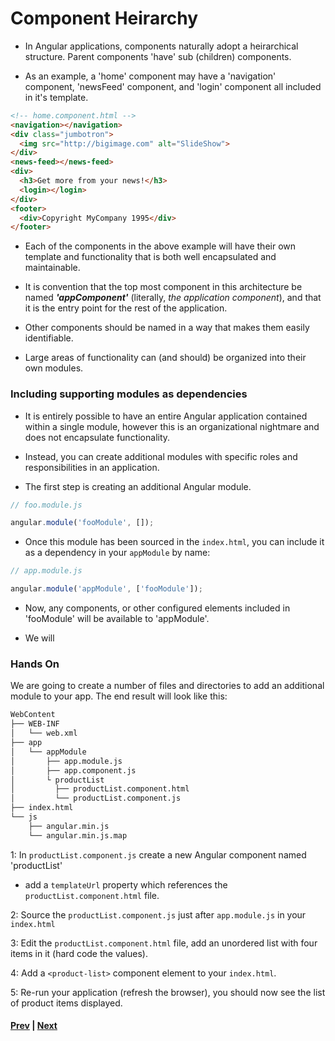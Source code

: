 # Component Heirarchy

* In Angular applications, components naturally adopt a heirarchical structure. Parent components 'have' sub (children) components. 

* As an example, a 'home' component may have a 'navigation' component, 'newsFeed' component, and 'login' component all included in it's template.

```html
<!-- home.component.html -->
<navigation></navigation>
<div class="jumbotron">
  <img src="http://bigimage.com" alt="SlideShow">
</div>
<news-feed></news-feed>
<div>
  <h3>Get more from your news!</h3>
  <login></login>
</div>
<footer>
  <div>Copyright MyCompany 1995</div>
</footer>
```

  * Each of the components in the above example will have their own template and functionality that is both well encapsulated and maintainable.

* It is convention that the top most component in this architecture be named ***'appComponent'*** (literally, *the application component*), and that it is the entry point for the rest of the application.

* Other components should be named in a way that makes them easily identifiable. 

* Large areas of functionality can (and should) be organized into their own modules.

### Including supporting modules as dependencies

* It is entirely possible to have an entire Angular application contained within a single module, however this is an organizational nightmare and does not encapsulate functionality.

* Instead, you can create additional modules with specific roles and responsibilities in an application.

* The first step is creating an additional Angular module.

```js
// foo.module.js

angular.module('fooModule', []);
```

* Once this module has been sourced in the `index.html`, you can include it as a dependency in your `appModule` by name:

```js
// app.module.js

angular.module('appModule', ['fooModule']);
```

* Now, any components, or other configured elements included in 'fooModule' will be available to 'appModule'.

* We will 

### Hands On
We are going to create a number of files and directories to add an additional module to your app. The end result will look like this:

```bash
WebContent
├── WEB-INF
│   └── web.xml
├── app
│   └── appModule
│       ├── app.module.js
│       ├── app.component.js
│       └ productList
│         ├── productList.component.html
│         └── productList.component.js
├── index.html
└── js
    ├── angular.min.js
    └── angular.min.js.map
```


1: In `productList.component.js` create a new Angular component named 'productList'

* add a `templateUrl` property which references the `productList.component.html` file.

2: Source the `productList.component.js` just after `app.module.js` in your `index.html`

3: Edit the `productList.component.html` file, add an unordered list with four items in it (hard code the values).

4: Add a `<product-list>` component element to your `index.html`.

5: Re-run your application (refresh the browser), you should now see the list of product items displayed.

#### [Prev](components_in_application.md) | [Next](lab.md)
